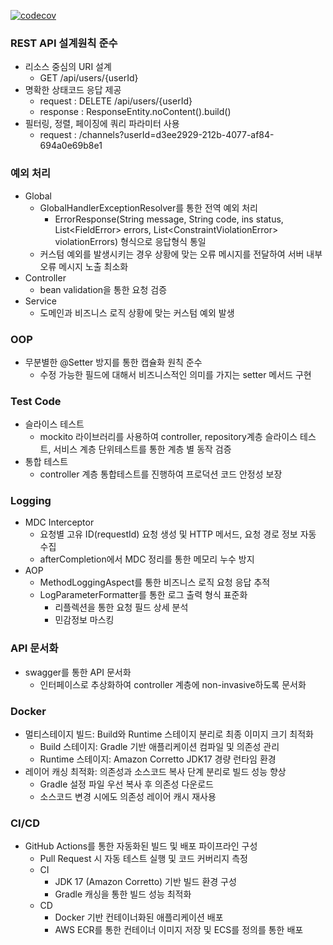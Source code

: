 
[![codecov](https://codecov.io/github/kdfasdf/4-sprint-mission/branch/sprint8/graph/badge.svg?token=Z4ZWRVXB5J)](https://codecov.io/github/kdfasdf/4-sprint-mission)
### REST API 설계원칙 준수
- 리소스 중심의 URI 설계
  - GET /api/users/{userId}
- 명확한 상태코드 응답 제공
  - request : DELETE /api/users/{userId}
  - response : ResponseEntity.noContent().build()
- 필터링, 정렬, 페이징에 쿼리 파라미터 사용
  - request : /channels?userId=d3ee2929-212b-4077-af84-694a0e69b8e1

### 예외 처리
- Global
  - GlobalHandlerExceptionResolver를 통한 전역 예외 처리
    - ErrorResponse(String message, String code, ins status, List\<FieldError> errors, List\<ConstraintViolationError> violationErrors) 형식으로 응답형식 통일
  - 커스텀 예외를 발생시키는 경우 상황에 맞는 오류 메시지를 전달하여 서버 내부 오류 메시지 노출 최소화
- Controller
  - bean validation을 통한 요청 검증
- Service
  - 도메인과 비즈니스 로직 상황에 맞는 커스텀 예외 발생

### OOP
- 무분별한 @Setter 방지를 통한 캡슐화 원칙 준수
  - 수정 가능한 필드에 대해서 비즈니스적인 의미를 가지는 setter 메서드 구현

### Test Code
- 슬라이스 테스트
  - mockito 라이브러리를 사용하여 controller, repository계층 슬라이스 테스트, 서비스 계층 단위테스트를 통한 계층 별 동작 검증
- 통합 테스트
  - controller 계층 통합테스트를 진행하여 프로덕션 코드 안정성 보장

### Logging
- MDC Interceptor
  - 요청별 고유 ID(requestId) 요청 생성 및 HTTP 메서드, 요청 경로 정보 자동 수집
  - afterCompletion에서 MDC 정리를 통한 메모리 누수 방지
- AOP
  - MethodLoggingAspect를 통한 비즈니스 로직 요청 응답 추적
  - LogParameterFormatter를 통한 로그 출력 형식 표준화
    - 리플렉션을 통한 요청 필드 상세 분석
    - 민감정보 마스킹

### API 문서화
- swagger를 통한 API 문서화
  - 인터페이스로 추상화하여 controller 계층에 non-invasive하도록 문서화

### Docker
- 멀티스테이지 빌드: Build와 Runtime 스테이지 분리로 최종 이미지 크기 최적화 
  - Build 스테이지: Gradle 기반 애플리케이션 컴파일 및 의존성 관리 
  - Runtime 스테이지: Amazon Corretto JDK17 경량 런타임 환경 
- 레이어 캐싱 최적화: 의존성과 소스코드 복사 단계 분리로 빌드 성능 향상 
  - Gradle 설정 파일 우선 복사 후 의존성 다운로드 
  - 소스코드 변경 시에도 의존성 레이어 캐시 재사용

### CI/CD
- GitHub Actions를 통한 자동화된 빌드 및 배포 파이프라인 구성 
  - Pull Request 시 자동 테스트 실행 및 코드 커버리지 측정
  - CI 
    - JDK 17 (Amazon Corretto) 기반 빌드 환경 구성 
    - Gradle 캐싱을 통한 빌드 성능 최적화
  - CD 
    - Docker 기반 컨테이너화된 애플리케이션 배포 
    - AWS ECR를 통한 컨테이너 이미지 저장 및 ECS를 정의를 통한 배포

